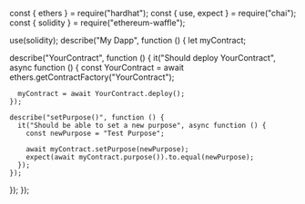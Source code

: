 const {
  ethers
} = require("hardhat");
const {
  use,
  expect
} = require("chai");
const {
  solidity
} = require("ethereum-waffle");

use(solidity);
describe("My Dapp", function () {
  let myContract;

  describe("YourContract", function () {
    it("Should deploy YourContract", async function () {
      const YourContract = await ethers.getContractFactory("YourContract");

      myContract = await YourContract.deploy();
    });

    describe("setPurpose()", function () {
      it("Should be able to set a new purpose", async function () {
        const newPurpose = "Test Purpose";

        await myContract.setPurpose(newPurpose);
        expect(await myContract.purpose()).to.equal(newPurpose);
      });
    });
  });
});